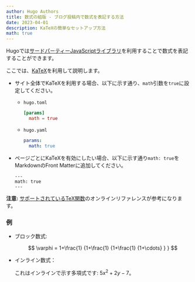 ```yaml
---
author: Hugo Authors
title: 数式の組版 - ブログ投稿内で数式を表記する方法
date: 2023-04-01
description: KaTeXの簡単なセットアップ方法
math: true
---
```


Hugoでは[サードパーティーJavaScriptライブラリ](https://github.com/hugo-sid/hugo-blog-awesome/blob/main/layouts/partials/helpers/katex.html)を利用することで数式を表記することができます。

<!--more-->

ここでは、[KaTeX](https://katex.org/)を利用して説明します。

- サイト全体でKaTeXを利用する場合、以下に示す通り、`math`引数を`true`に設定してください。
  - `hugo.toml`
    ```toml
    [params]
      math = true
    ```
  - `hugo.yaml`
    ```yaml
    params:
      math: true
    ```
- ページごとにKaTeXを有効にしたい場合、以下に示す通り`math: true`をMarkdownのFront Matterに追加してください。

  ```
  ---
  math: true
  ---
  ```

**注意:** [サポートされているTeX関数](https://katex.org/docs/supported.html)のオンラインリファレンスが参考になります。

### 例

- ブロック数式:

  $$
  \varphi = 1+\frac{1} {1+\frac{1} {1+\frac{1} {1+\cdots} } }
  $$

- インライン数式：

  これはインラインで示す多項式です: $5x^2 + 2y -7$。
